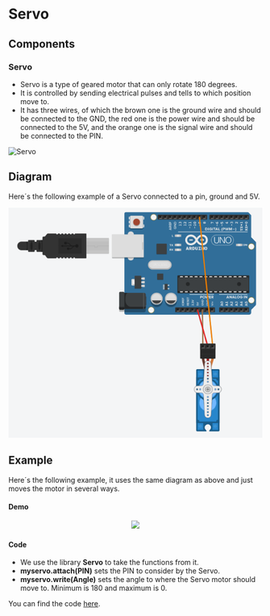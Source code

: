 
# Servo

## Components 
### Servo
* Servo is a type of geared motor that can only rotate 180 degrees.
* It is controlled by sending electrical pulses and tells to which position move to.
* It has three wires, of which the brown one is the ground wire and should be connected to the GND, the red one is the power wire and should be connected to the 5V, and the orange one is the signal wire and should be connected to the PIN.

<img title="Servo" src="https://tienda.bricogeek.com/3972-large_default/micro-servo-miniatura-sg90.jpg" width=200/>

## Diagram

Here´s the following example of a Servo connected to a pin, ground and 5V.

![Servo diagram](./img/Servo_diagram.png)

## Example
Here´s the following example, it uses the same diagram as above and just moves the motor in several ways.

#### Demo

<p align="center"><img src="./img/Servo_demo.gif"/></p>

#### Code

* We use the library **Servo** to take the functions from it.
* **myservo.attach(PIN)** sets the PIN to consider by the Servo.
* **myservo.write(Angle)** sets the angle to where the Servo motor should move to. Minimum is 180 and maximum is 0.

You can find the code [here](./Servo.ino).